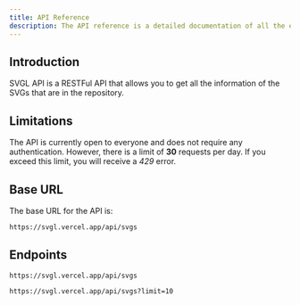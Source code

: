 ```yaml
---
title: API Reference
description: The API reference is a detailed documentation of all the endpoints available in the SVGL API.
---
```


<script>
  import Endpoint from '../components/endpoints.svelte';
</script>

## Introduction

SVGL API is a RESTFul API that allows you to get all the information of the SVGs that are in the repository.

## Limitations

The API is currently open to everyone and does not require any authentication. However, there is a limit of **30** requests per day. If you exceed this limit, you will receive a _429_ error.

## Base URL

The base URL for the API is:

```bash
https://svgl.vercel.app/api/svgs
```

## Endpoints

<div class="flex flex-col space-y-2">
<Endpoint title="Get all SVGs" method="GET" description="Returns all the SVGs in the repository.">

```
https://svgl.vercel.app/api/svgs
```

</Endpoint>

<Endpoint title="Get a limited number of SVGs" method="GET" description="Returns a limited number of SVGs in the repository.">

```
https://svgl.vercel.app/api/svgs?limit=10
```

</Endpoint>
</div>
